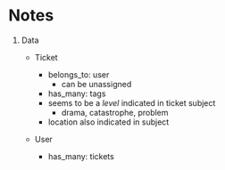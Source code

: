 # Notes

1. Data
    - Ticket 
        - belongs_to: user
           - can be unassigned
        - has_many: tags
        - seems to be a *level* indicated in ticket subject
            - drama, catastrophe, problem
        - location also indicated in subject
   
   - User
      - has_many: tickets
    
